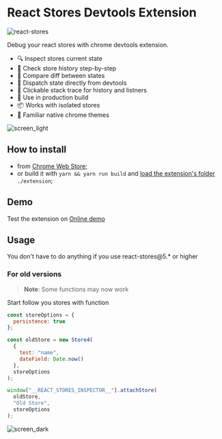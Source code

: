 # React Stores Devtools Extension

![react-stores](https://ibitcy.github.io/react-stores/react-stores.svg)

Debug your react stores with chrome devtools extension.

- 🔍 Inspect stores current state
- 📜 Check store history step-by-step
- 🔬 Compare diff between states
- 📨 Dispatch state directly from devtools
- 🍔 Clickable stack trace for history and listners
- 🚀 Use in production build
- 📦 Works with isolated stores
- 🎨 Familiar native chrome themes

![screen_light](https://github.com/konstantin24121/react-stores-devtools-extension/blob/master/example/screen_light.png)

## How to install

- from [Chrome Web Store](https://chrome.google.com/webstore/detail/redux-devtools/lmhkpmbekcpmknklioeibfkpmmfibljd);
- or build it with `yarn && yarn run build` and [load the extension's folder](https://developer.chrome.com/extensions/getstarted#unpacked) `./extension`;

## Demo

Test the extension on [Online demo](https://ibitcy.github.io/react-stores/)

## Usage

You don't have to do anything if you use react-stores@5.\* or higher

### For old versions

> **Note**: Some functions may now work

Start follow you stores with function

```js
const storeOptions = {
  persistence: true
};

const oldStore = new Store4(
  {
    test: "name",
    dateField: Date.now()
  },
  storeOptions
);

window["__REACT_STORES_INSPECTOR__"].attachStore(
  oldStore,
  "Old Store",
  storeOptions
);
```

![screen_dark](https://github.com/konstantin24121/react-stores-devtools-extension/blob/master/example/screen_dark.png)
